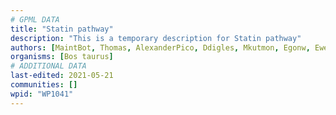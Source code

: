 ```yaml
---
# GPML DATA
title: "Statin pathway"
description: "This is a temporary description for Statin pathway"
authors: [MaintBot, Thomas, AlexanderPico, Ddigles, Mkutmon, Egonw, Eweitz]
organisms: [Bos taurus]
# ADDITIONAL DATA
last-edited: 2021-05-21
communities: []
wpid: "WP1041"
---
```

